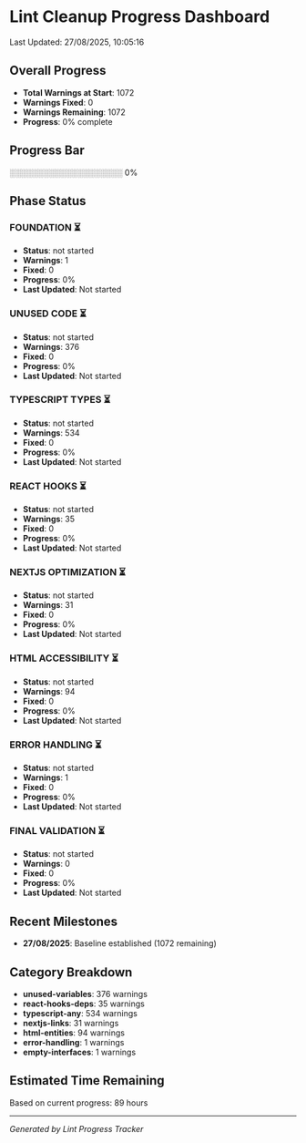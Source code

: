 # Lint Cleanup Progress Dashboard

Last Updated: 27/08/2025, 10:05:16

## Overall Progress
- **Total Warnings at Start**: 1072
- **Warnings Fixed**: 0
- **Warnings Remaining**: 1072
- **Progress**: 0% complete

## Progress Bar
░░░░░░░░░░░░░░░░░░░░ 0%

## Phase Status
### FOUNDATION ⏳
- **Status**: not started
- **Warnings**: 1
- **Fixed**: 0
- **Progress**: 0%
- **Last Updated**: Not started

### UNUSED CODE ⏳
- **Status**: not started
- **Warnings**: 376
- **Fixed**: 0
- **Progress**: 0%
- **Last Updated**: Not started

### TYPESCRIPT TYPES ⏳
- **Status**: not started
- **Warnings**: 534
- **Fixed**: 0
- **Progress**: 0%
- **Last Updated**: Not started

### REACT HOOKS ⏳
- **Status**: not started
- **Warnings**: 35
- **Fixed**: 0
- **Progress**: 0%
- **Last Updated**: Not started

### NEXTJS OPTIMIZATION ⏳
- **Status**: not started
- **Warnings**: 31
- **Fixed**: 0
- **Progress**: 0%
- **Last Updated**: Not started

### HTML ACCESSIBILITY ⏳
- **Status**: not started
- **Warnings**: 94
- **Fixed**: 0
- **Progress**: 0%
- **Last Updated**: Not started

### ERROR HANDLING ⏳
- **Status**: not started
- **Warnings**: 1
- **Fixed**: 0
- **Progress**: 0%
- **Last Updated**: Not started

### FINAL VALIDATION ⏳
- **Status**: not started
- **Warnings**: 0
- **Fixed**: 0
- **Progress**: 0%
- **Last Updated**: Not started

## Recent Milestones
- **27/08/2025**: Baseline established (1072 remaining)

## Category Breakdown
- **unused-variables**: 376 warnings
- **react-hooks-deps**: 35 warnings
- **typescript-any**: 534 warnings
- **nextjs-links**: 31 warnings
- **html-entities**: 94 warnings
- **error-handling**: 1 warnings
- **empty-interfaces**: 1 warnings

## Estimated Time Remaining
Based on current progress: 89 hours

---
*Generated by Lint Progress Tracker*
